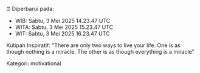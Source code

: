 ⏰ Diperbarui pada:
- WIB: Sabtu, 3 Mei 2025 14.23.47 UTC
- WITA: Sabtu, 3 Mei 2025 15.23.47 UTC
- WIT: Sabtu, 3 Mei 2025 16.23.47 UTC

Kutipan Inspiratif:
"There are only two ways to live your life. One is as though nothing is a miracle. The other is as though everything is a miracle"


Kategori: motivational


